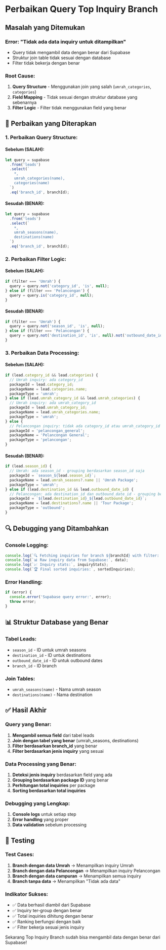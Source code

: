 # Perbaikan Query Top Inquiry Branch

## Masalah yang Ditemukan

### **Error: "Tidak ada data inquiry untuk ditampilkan"**
- Query tidak mengambil data dengan benar dari Supabase
- Struktur join table tidak sesuai dengan database
- Filter tidak bekerja dengan benar

### **Root Cause:**
1. **Query Structure** - Menggunakan join yang salah (`umrah_categories`, `categories`)
2. **Field Mapping** - Tidak sesuai dengan struktur database yang sebenarnya
3. **Filter Logic** - Filter tidak menggunakan field yang benar

## 🔧 Perbaikan yang Diterapkan

### **1. Perbaikan Query Structure:**

#### **Sebelum (SALAH):**
```javascript
let query = supabase
  .from('leads')
  .select(`
    *,
    umrah_categories(name),
    categories(name)
  `)
  .eq('branch_id', branchId);
```

#### **Sesudah (BENAR):**
```javascript
let query = supabase
  .from('leads')
  .select(`
    *,
    umrah_seasons(name),
    destinations(name)
  `)
  .eq('branch_id', branchId);
```

### **2. Perbaikan Filter Logic:**

#### **Sebelum (SALAH):**
```javascript
if (filter === 'Umrah') {
  query = query.not('category_id', 'is', null);
} else if (filter === 'Pelancongan') {
  query = query.is('category_id', null);
}
```

#### **Sesudah (BENAR):**
```javascript
if (filter === 'Umrah') {
  query = query.not('season_id', 'is', null);
} else if (filter === 'Pelancongan') {
  query = query.not('destination_id', 'is', null).not('outbound_date_id', 'is', null);
}
```

### **3. Perbaikan Data Processing:**

#### **Sebelum (SALAH):**
```javascript
if (lead.category_id && lead.categories) {
  // Umrah inquiry: ada category_id
  packageId = lead.category_id;
  packageName = lead.categories.name;
  packageType = 'umrah';
} else if (lead.umrah_category_id && lead.umrah_categories) {
  // Umrah inquiry: ada umrah_category_id
  packageId = lead.umrah_category_id;
  packageName = lead.umrah_categories.name;
  packageType = 'umrah';
} else {
  // Pelancongan inquiry: tidak ada category_id atau umrah_category_id
  packageId = 'pelancongan_general';
  packageName = 'Pelancongan General';
  packageType = 'pelancongan';
}
```

#### **Sesudah (BENAR):**
```javascript
if (lead.season_id) {
  // Umrah: ada season_id - grouping berdasarkan season_id saja
  packageId = `season_${lead.season_id}`;
  packageName = lead.umrah_seasons?.name || 'Umrah Package';
  packageType = 'umrah';
} else if (lead.destination_id && lead.outbound_date_id) {
  // Pelancongan: ada destination_id dan outbound_date_id - grouping berdasarkan kombinasi keduanya
  packageId = `${lead.destination_id}_${lead.outbound_date_id}`;
  packageName = lead.destinations?.name || 'Tour Package';
  packageType = 'outbound';
}
```

## 🔍 Debugging yang Ditambahkan

### **Console Logging:**
```javascript
console.log(`🔍 Fetching inquiries for branch ${branchId} with filter: ${filter}`);
console.log(`📊 Raw inquiry data from Supabase:`, data);
console.log(`📈 Inquiry stats:`, inquiryStats);
console.log(`🏆 Final sorted inquiries:`, sortedInquiries);
```

### **Error Handling:**
```javascript
if (error) {
  console.error('Supabase query error:', error);
  throw error;
}
```

## 📊 Struktur Database yang Benar

### **Tabel Leads:**
- `season_id` - ID untuk umrah seasons
- `destination_id` - ID untuk destinations
- `outbound_date_id` - ID untuk outbound dates
- `branch_id` - ID branch

### **Join Tables:**
- `umrah_seasons(name)` - Nama umrah season
- `destinations(name)` - Nama destination

## ✅ Hasil Akhir

### **Query yang Benar:**
1. **Mengambil semua field** dari tabel leads
2. **Join dengan tabel yang benar** (umrah_seasons, destinations)
3. **Filter berdasarkan branch_id** yang benar
4. **Filter berdasarkan jenis inquiry** yang sesuai

### **Data Processing yang Benar:**
1. **Deteksi jenis inquiry** berdasarkan field yang ada
2. **Grouping berdasarkan package ID** yang benar
3. **Perhitungan total inquiries** per package
4. **Sorting berdasarkan total inquiries**

### **Debugging yang Lengkap:**
1. **Console logs** untuk setiap step
2. **Error handling** yang proper
3. **Data validation** sebelum processing

## 🎯 Testing

### **Test Cases:**
1. **Branch dengan data Umrah** → Menampilkan inquiry Umrah
2. **Branch dengan data Pelancongan** → Menampilkan inquiry Pelancongan
3. **Branch dengan data campuran** → Menampilkan semua inquiry
4. **Branch tanpa data** → Menampilkan "Tidak ada data"

### **Indikator Sukses:**
- ✅ Data berhasil diambil dari Supabase
- ✅ Inquiry ter-group dengan benar
- ✅ Total inquiries dihitung dengan benar
- ✅ Ranking berfungsi dengan baik
- ✅ Filter bekerja sesuai jenis inquiry

Sekarang Top Inquiry Branch sudah bisa mengambil data dengan benar dari Supabase!
